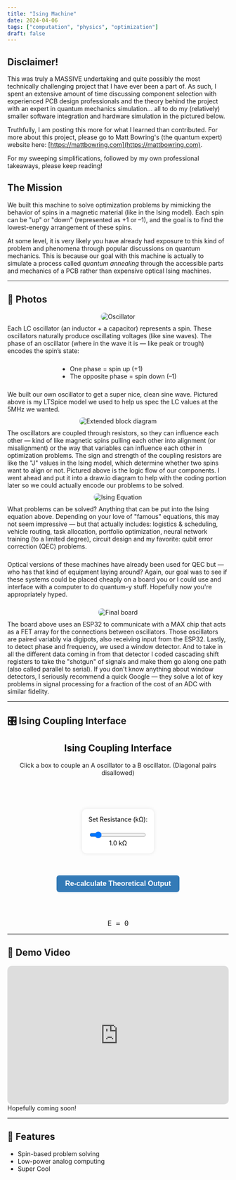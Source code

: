 ```yaml
---
title: "Ising Machine"
date: 2024-04-06
tags: ["computation", "physics", "optimization"]
draft: false
---
```


<style>
body {
  text-align: left;
}
#matrixSection {
  text-align: center;
  margin-top: 2em;
}
#matrixWrapper {
  display: inline-block;
  margin-top: 30px;
  color: #000;

}
.oscillator {
  width: 50px;
  height: 30px;
  background-color: purple;
  border-radius: 50%;
  margin: 5px auto 2px;
}
table {
  border-collapse: collapse;
  margin: auto;
}
td, th {
  width: 80px;
  height: 80px;
  text-align: center;
  vertical-align: middle;
  border: 2px solid #aaa;
  font-size: 14px;
  cursor: pointer;
  position: relative;
}
.active {
  background-color: #cce5ff;
}
.disabled-cell {
  background-color: #eee;
  pointer-events: none;
}
:root {
  --btn-bg: #337ab7; /* medium blue for light mode */
  --btn-bg-hover: #286090;
}

@media (prefers-color-scheme: dark) {
  :root {
    --btn-bg: #225288;       /* darker blue for dark mode */
    --btn-bg-hover: #183b61;
  }
}

.btn {
  background: var(--btn-bg);
  color: white;
  padding: 0.75rem 1.5rem;
  margin: 2rem 0;
  border: none;
  border-radius: 6px;
  cursor: pointer;
  font-weight: bold;
  transition: background 0.2s ease;
}

.btn:hover {
  background: var(--btn-bg-hover);
}

#sliderContainer {
  margin: 30px auto;
  background: white;
  padding: 15px;
  width: fit-content;
  border-radius: 10px;
  box-shadow: 0 0 8px rgba(0, 0, 0, 0.1);
  color: #000;
}
#isingEquation, #outputStates {
  font-family: monospace;
  font-size: 16px;
  margin-top: 30px;
  text-align: center;
}
#calcOutputBtn {
  padding: 10px 20px;
  margin-top: 20px;
  font-size: 16px;
}
</style>

## Disclaimer!

This was truly a MASSIVE undertaking and quite possibly the most technically challenging project that I have ever been a part of. 
As such, I spent an extensive amount of time discussing component selection with experienced PCB design professionals and the theory behind the project with an expert
in quantum mechanics simulation... all to do my (relatively) smaller software integration and hardware simulation in the pictured below.

Truthfully, I am posting this more for what I learned than contributed. For more about this project, please go to Matt Bowring's (the quantum expert) website here: [https://mattbowring.com](https://mattbowring.com).

For my sweeping simplifications, followed by my own professional takeaways, please keep reading!

## The Mission

We built this machine to solve optimization problems by mimicking the behavior of spins in a magnetic material (like in the Ising model). Each spin can be "up" or "down" (represented as +1 or –1), and the goal is to find the lowest-energy arrangement of these spins.

At some level, it is very likely you have already had exposure to this kind of problem and phenomena through popular discussions on quantum mechanics. This is because our goal with this machine is actually to simulate a process called *quantum annealing* through the accessible parts and mechanics of a PCB rather than expensive optical Ising machines.

---

## 📸 Photos

<div style="display: flex; flex-wrap: wrap; gap: 10px; justify-content: center;">

<img src="/images/ising_oscillator.png" alt="Oscillator" style="max-width: 100%; border-radius: 8px;">
Each LC oscillator (an inductor + a capacitor) represents a spin. These oscillators naturally produce oscillating voltages (like sine waves). 
The phase of an oscillator (where in the wave it is — like peak or trough) encodes the spin’s state:
<ul>
  <li>One phase = spin up (+1)</li>
  <li>The opposite phase = spin down (–1)</li>
</ul>
We built our own oscillator to get a super nice, clean sine wave. Pictured above is my LTSpice model we used to help us spec the LC values at the 5MHz we wanted.

<img src="/images/extened-block-diagram.jpg" alt="Extended block diagram" style="max-width: 100%; border-radius: 8px;">
The oscillators are coupled through resistors, so they can influence each other — kind of like magnetic spins pulling each other into alignment (or misalignment) or the way that variables can influence each other in optimization problems.
The sign and strength of the coupling resistors are like the "J" values in the Ising model, which determine whether two spins want to align or not. Pictured above is the logic flow of our components. I went ahead and put it into a draw.io diagram to help with the coding portion later so we could actually encode our problems to be solved.

<img src="/images/ising_equation.png" alt="Ising Equation" style="max-width: 100%; border-radius: 8px;">
What problems can be solved? Anything that can be put into the Ising equation above. Depending on your love of "famous" equations, this may not seem impressive — but that actually includes: logistics & scheduling, vehicle routing, task allocation, portfolio optimization, neural network training (to a limited degree), circuit design and my favorite: qubit error correction (QEC) problems.

Optical versions of these machines have already been used for QEC but — who has that kind of equipment laying around? Again, our goal was to see if these systems could be placed cheaply on a board you or I could use and interface with a computer to do quantum-y stuff. Hopefully now you're appropriately hyped.

<img src="/images/ising_board.png" alt="Final board" style="max-width: 100%; border-radius: 8px;">
The board above uses an ESP32 to communicate with a MAX chip that acts as a FET array for the connections between oscillators. Those oscillators are paired variably via digipots, also receiving input from the ESP32. Lastly, to detect phase and frequency, we used a window detector. And to take in all the different data coming in from that detector I coded cascading shift registers to take the "shotgun" of signals and make them go along one path (also called parallel to serial). If you don't know anything about window detectors, I seriously recommend a quick Google — they solve a lot of key problems in signal processing for a fraction of the cost of an ADC with similar fidelity.

</div>

---

## 🎛️ Ising Coupling Interface

<div id="matrixSection">
  <h2>Ising Coupling Interface</h2>
  <p>Click a box to couple an A oscillator to a B oscillator. (Diagonal pairs disallowed)</p>

  <div id="matrixWrapper">
    <table id="couplingMatrix"></table>
  </div>

  <div id="sliderContainer">
    <label for="resistanceSlider">Set Resistance (kΩ):</label><br><br>
    <input type="range" id="resistanceSlider" min="0" max="10000" step="100" value="1000">
    <br><span id="resistanceValue">1.0</span> kΩ
  </div>

<button id="calcOutputBtn" class="btn">Re-calculate Theoretical Output</button>



  <div id="outputStates"></div>
  <div id="isingEquation">E = 0</div>
</div>

<script>
const N = 4;
const matrix = Array.from({ length: N }, () => Array(N).fill(0));
const resistanceSlider = document.getElementById("resistanceSlider");
const resistanceDisplay = document.getElementById("resistanceValue");
const isingEq = document.getElementById("isingEquation");
const table = document.getElementById("couplingMatrix");
const outputDiv = document.getElementById("outputStates");
const calcButton = document.getElementById("calcOutputBtn");

let A_spins = [1, -1, 1, -1];
let B_spins = [-1, 1, -1, 1];

function updateEquation() {
  let terms = [];
  for (let i = 0; i < N; i++) {
    for (let j = 0; j < N; j++) {
      const val = matrix[i][j];
      if (val !== 0) {
        const Rk = (val / 1000).toFixed(1);
        terms.push(`(1/${Rk})·A${j}·B${i}`);
      }
    }
  }
  isingEq.textContent = "E = " + (terms.length ? terms.join(" + ") : "0");
}

function setCellText(cell, resistance) {
  cell.innerHTML = `<div style="position:absolute;top:50%;left:50%;transform:translate(-50%,-50%)">${(resistance/1000).toFixed(1)}k</div>`;
}

function toggle(i, j, cell) {
  if (i === j) return;
  if (matrix[i][j] === 0) {
    const value = parseInt(resistanceSlider.value);
    matrix[i][j] = value;
    cell.classList.add("active");
    setCellText(cell, value);
  } else {
    matrix[i][j] = 0;
    cell.classList.remove("active");
    cell.innerHTML = "";
  }
  updateEquation();
}

resistanceSlider.addEventListener("input", () => {
  resistanceDisplay.textContent = (resistanceSlider.value / 1000).toFixed(1);
});

calcButton.addEventListener("click", () => {
  let E = 0;
  for (let i = 0; i < N; i++) {
    for (let j = 0; j < N; j++) {
      const R = matrix[i][j];
      if (R !== 0) {
        E += (1 / R) * A_spins[j] * B_spins[i];
      }
    }
  }

  outputDiv.innerHTML = `
    <p>A spins: [${A_spins.join(", ")}]</p>
    <p>B spins: [${B_spins.join(", ")}]</p>
    <p><strong>Calculated Energy: ${E.toFixed(4)} Siemens (1/ohms)</strong></p>
  `;
});

// Build matrix table
const headerRow = document.createElement("tr");
headerRow.appendChild(document.createElement("th"));
for (let j = 0; j < N; j++) {
  const th = document.createElement("th");
  th.innerHTML = `<div class="oscillator"></div><div>A${j}</div>`;
  headerRow.appendChild(th);
}
table.appendChild(headerRow);

for (let i = 0; i < N; i++) {
  const row = document.createElement("tr");
  const th = document.createElement("th");
  th.innerHTML = `<div class="oscillator"></div><div>B${i}</div>`;
  row.appendChild(th);

  for (let j = 0; j < N; j++) {
    const cell = document.createElement("td");
    if (i === j) {
      cell.classList.add("disabled-cell");
    } else {
      cell.addEventListener("click", () => toggle(i, j, cell));
    }
    row.appendChild(cell);
  }
  table.appendChild(row);
}

updateEquation();
</script>

---

## 🎥 Demo Video

<iframe width="560" height="315" src="https://www.youtube.com/embed/REPLACE_ME" frameborder="0" allowfullscreen style="max-width: 100%; border-radius: 10px;"></iframe>

<div>
Hopefully coming soon!
</div>

---

## 🔧 Features

- Spin-based problem solving  
- Low-power analog computing  
- Super Cool
